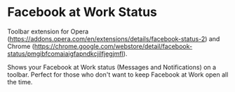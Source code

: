 # Facebook at Work Status
Toolbar extension for
Opera (https://addons.opera.com/en/extensions/details/facebook-status-2) and
Chrome (https://chrome.google.com/webstore/detail/facebook-status/pmgibfcomaiaigfapndkcjilfjegjmfl).

Shows your Facebook at Work status (Messages and Notifications) on a toolbar.
Perfect for those who don't want to keep Facebook at Work open all the time.
